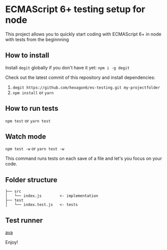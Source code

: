 # ECMAScript 6+ testing setup for node

This project allows you to quickly start coding with ECMAScript 6+ in node with tests from the beginnning

## How to install

Install `degit` globally if you don't have it yet: `npm i -g degit`

Check out the latest commit of this repository and install dependencies:

1. `degit https://github.com/hexagon6/es-testing.git my-projectfolder`
2. `npm install` or `yarn`

## How to run tests

`npm test` or `yarn test`

## Watch mode

`npm test -w` or `yarn test -w`

This command
 runs tests on each save of a file and
 let's you focus on your code.

## Folder structure

```
├── src
│   └── index.js        <- implementation
├── test
│   └── index.test.js   <- tests
```

## Test runner

[ava](https://www.npmjs.com/package/ava)

Enjoy!
